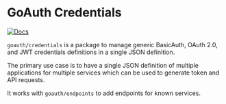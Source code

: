 # GoAuth Credentials

[![Docs][docs-godoc-svg]][docs-godoc-url]

`goauth/credentials` is a package to manage generic BasicAuth, OAuth 2.0, and JWT credentials definitions in a single JSON definition.

The primary use case is to have a single JSON definition of multiple applications for multiple services which can be used to generate token and API requests.

It works with `goauth/endpoints` to add endpoints for known services.

 [docs-godoc-svg]: https://pkg.go.dev/badge/github.com/grokify/goauth
 [docs-godoc-url]: https://pkg.go.dev/github.com/grokify/goauth/credentials